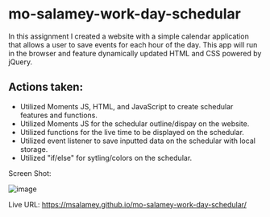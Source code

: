 # mo-salamey-work-day-schedular

In this assignment I created a website with a simple calendar application that allows a user to save events for each hour of the day. This app will run in the browser and feature dynamically updated HTML and CSS powered by jQuery.

## Actions taken:
* Utilized Moments JS, HTML, and JavaScript to create schedular features and functions.
* Utilized Moments JS for the schedular outline/dispay on the website.    
* Utilized functions for the live time to be displayed on the schedular. 
* Utilized event listener to save inputted data on the schedular with local storage. 
* Utilized "if/else" for sytling/colors on the schedular.  

Screen Shot:

![image](https://user-images.githubusercontent.com/107436206/184463242-a4e0edc2-e0a8-4d54-b259-0885a381f808.png)

Live URL: https://msalamey.github.io/mo-salamey-work-day-schedular/
